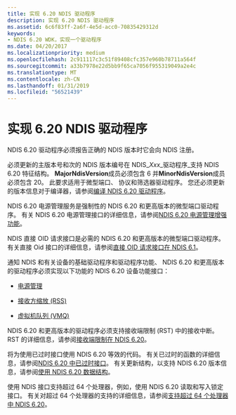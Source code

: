 ```yaml
---
title: 实现 6.20 NDIS 驱动程序
description: 实现 6.20 NDIS 驱动程序
ms.assetid: 6c6f83ff-2a6f-4e5d-acc0-70835429312d
keywords:
- NDIS 6.20 WDK，实现一个驱动程序
ms.date: 04/20/2017
ms.localizationpriority: medium
ms.openlocfilehash: 2c911117c3c51f89408cfc357e960b78711a564f
ms.sourcegitcommit: a33b7978e22d5bb9f65ca7056f955319049a2e4c
ms.translationtype: MT
ms.contentlocale: zh-CN
ms.lasthandoff: 01/31/2019
ms.locfileid: "56521439"
---
```

# <a name="implementing-an-ndis-620-driver"></a>实现 6.20 NDIS 驱动程序





NDIS 6.20 驱动程序必须报告正确的 NDIS 版本时它会向 NDIS 注册。

必须更新的主版本号和次的 NDIS 版本编号在 NDIS\_*Xxx*\_驱动程序\_支持 NDIS 6.20 特征结构。 **MajorNdisVersion**成员必须包含 6 并**MinorNdisVersion**成员必须包含 20。 此要求适用于微型端口、 协议和筛选器驱动程序。 您还必须更新的版本信息对于编译器，请参阅[编译 NDIS 6.20 驱动程序](compiling-an-ndis-6-20-driver.md)。

NDIS 6.20 电源管理服务是强制性的 NDIS 6.20 和更高版本的微型端口驱动程序。 有关 NDIS 6.20 电源管理接口的详细信息，请参阅[NDIS 6.20 电源管理增强功能](power-management-enhancements-in-ndis-6-20.md)。

NDIS 直接 OID 请求接口是必需的 NDIS 6.20 和更高版本的微型端口驱动程序。 有关直接 Oid 接口的详细信息，请参阅[直接 OID 请求接口在 NDIS 6.1](direct-oid-request-interface-in-ndis-6-1.md)。

通知 NDIS 和有关设备的基础驱动程序和驱动程序功能、 NDIS 6.20 和更高版本的驱动程序必须实现以下功能的 NDIS 6.20 设备功能接口：

-   [电源管理](power-management-enhancements-in-ndis-6-20.md)

-   [接收方缩放 (RSS)](ndis-receive-side-scaling2.md)

-   [虚拟机队列 (VMQ)](virtual-machine-queue--vmq--in-ndis-6-20.md)

NDIS 6.20 和更高版本的驱动程序必须支持接收端限制 (RST) 中的接收中断。 RST 的详细信息，请参阅[接收端限制在 NDIS 6.20](receive-side-throttle-in-ndis-6-20.md)。

将为使用已过时接口使用 NDIS 6.20 等效的代码。 有关已过时的函数的详细信息，请参阅[NDIS 6.20 中已过时接口](obsolete-interfaces-in-ndis-6-20.md)。 有关更新结构，以支持 NDIS 6.20 版本信息，请参阅[使用 NDIS 6.20 数据结构](using-ndis-6-20-data-structures.md)。

使用 NDIS 接口支持超过 64 个处理器，例如，使用 NDIS 6.20 读取和写入锁定接口。 有关对超过 64 个处理器的支持的详细信息，请参阅[支持超过 64 个处理器中 NDIS 6.20](support-for-more-than-64-processors-in-ndis-6-20.md)。

 

 





